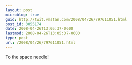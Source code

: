 ```yaml
---
layout: post
microblog: true
guid: http://twit.vmstan.com/2008/04/26/797611051.html
post_id: 3055174
date: 2008-04-26T13:05:37-0600
lastmod: 2008-04-26T13:05:37-0600
type: post
url: /2008/04/26/797611051.html
---
```

To the space needle!
